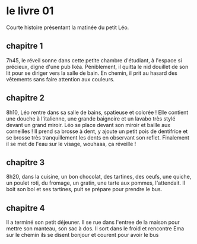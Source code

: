 # le livre 01
Courte histoire présentant la matinée du petit Léo. 

## chapitre 1

7h45, le réveil sonne dans cette petite chambre d'étudiant, à l'espace si précieux, digne d'une pub Ikéa.
Péniblement, il quitta le nid douillet de son lit pour se diriger vers la salle de bain.
En chemin, il prit au hasard des vêtements sans faire attention aux couleurs.

## chapitre 2
8h10, Léo rentre dans sa salle de bains, spatieuse et colorée ! Elle contient une douche à l'italienne, une grande baignoire et un lavabo très stylé devant un grand miroir.
Léo se place devant son miroir et baille aux corneilles !
Il prend sa brosse à dent, y ajoute un petit pois de dentifrice et se brosse très tranquillement les dents en observant son reflet.
Finalement il se met de l'eau sur le visage, wouhaaa, ça réveille !

## chapitre 3
8h20, dans la cuisine, un bon chocolat, des tartines, des oeufs, une quiche, un poulet roti, du fromage, un gratin, une tarte aux pommes, l'attendait. Il boit son bol et ses tartines, puit se prépare pour prendre le bus. 

## chapitre 4

Il a terminé son petit déjeuner.
Il se rue dans l'entree de la maison pour mettre son manteau, son sac à dos.
Il sort dans le froid et rencontre Ema sur le chemin
ils se disent bonjour et courent pour avoir le bus

